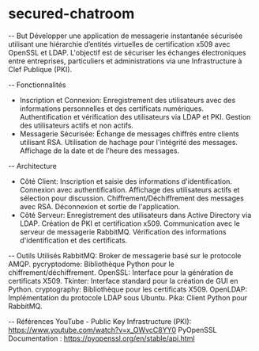 # secured-chatroom
-- But
Développer une application de messagerie instantanée sécurisée utilisant une hiérarchie d’entités virtuelles de certification x509 avec OpenSSL et LDAP. L'objectif est de sécuriser les échanges électroniques entre entreprises, particuliers et administrations via une Infrastructure à Clef Publique (PKI).

-- Fonctionnalités
- Inscription et Connexion:
Enregistrement des utilisateurs avec des informations personnelles et des certificats numériques.
Authentification et vérification des utilisateurs via LDAP et PKI.
Gestion des utilisateurs actifs et non actifs.
- Messagerie Sécurisée:
Échange de messages chiffrés entre clients utilisant RSA.
Utilisation de hachage pour l'intégrité des messages.
Affichage de la date et de l'heure des messages.

-- Architecture
- Côté Client:
Inscription et saisie des informations d'identification.
Connexion avec authentification.
Affichage des utilisateurs actifs et sélection pour discussion.
Chiffrement/Déchiffrement des messages avec RSA.
Déconnexion et sortie de l'application.
- Côté Serveur:
Enregistrement des utilisateurs dans Active Directory via LDAP.
Création de PKI et certification x509.
Communication avec le serveur de messagerie RabbitMQ.
Vérification des informations d'identification et des certificats.

-- Outils Utilisés
RabbitMQ: Broker de messagerie basé sur le protocole AMQP.
pycryptodome: Bibliothèque Python pour le chiffrement/déchiffrement.
OpenSSL: Interface pour la génération de certificats X509.
Tkinter: Interface standard pour la création de GUI en Python.
cryptography: Bibliothèque pour les certificats X509.
OpenLDAP: Implémentation du protocole LDAP sous Ubuntu.
Pika: Client Python pour RabbitMQ.

-- Références
YouTube - Public Key Infrastructure (PKI): https://www.youtube.com/watch?v=x_OWvcC8YY0
PyOpenSSL Documentation : https://pyopenssl.org/en/stable/api.html
